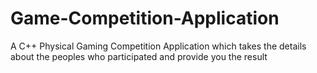 # Game-Competition-Application
A C++ Physical Gaming Competition Application which takes the details about the peoples who participated and provide you the result 
